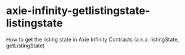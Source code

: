 # axie-infinity-getlistingstate-listingstate
How to get the listing state in Axie Infinity Contracts (a.k.a: listingState, getListingState)
